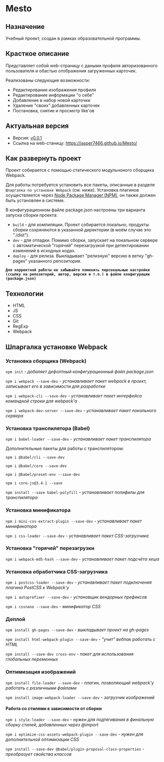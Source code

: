 # Mesto

## Назначение

Учебный проект, создан в рамках образовательной программы.

## Красткое описание

Представляет собой web-страницу с даными профиля авторизованного пользователя и обастью отображения загруженных карточек.

Реализованы следующие возможности:

 - Редактирование изображения профиля
 - Редактирование информации "о себе"
 - Добавление в набор новой карточки
 - Удаление "своих" добавленных карточек
 - Постановка, снятие и просмотр like'ов

## Актуальная версия

 - Версия: [v0.0.1](https://github.com/jasper7466/Mesto/tree/v0.0.1)
 - Ссылка на web-станицу: https://jasper7466.github.io/Mesto/

## Как развернуть проект

Проект собирается с помощью статического модульноного сборщика Webpack.

Для работы потребуется установить все пакеты, описанные в разделе `Шпаргалка по установке Webpack` (см. ниже).
Установка плагинов осуществляется через [Node Package Manager (NPM)](https://nodejs.org/en/download/), он также должен быть установлен в системе.

В конфигурационном файле package.json настроены три варианта запуска сборки проекта:

 - `build` - для компиляции. Проект собирается локально, продукты сборки сохряняются в указанной директории (в моём случае это "./dist").
 - `dev` - для отладки. Помимо сборки, запускает на локальном сервере с автоматической "горячей" перезагрузкой при детектировании изменений в исходных кодах.
 - `deploy` - для релиза. Выкладывает "релизную" версию в ветку "gh-pages" указанного репозитория.

 **`Для корректной работы не забывайте поменять персональные настройки (ссылку на репозиторий, автор, версия и т.п.) в файле конфигурации (package.json)`**

## Технологии

 - HTML
 - JS
 - CSS
 - Git
 - RegExp
 - Webpack

## Шпаргалка установке Webpack

### Установка сборщика (Webpack)

`npm init` - *добаляет дефолтный конфигурационный файл package.json*

`npm i webpack --save-dev` - *устанавливает  пакет webpack в проект, записывает его в зависимости для разработки*

`npm i webpack-cli --save-dev` - *устанавливает пакет интерфейса командной строки для webpack'а*

`npm i webpack-dev-server --save-dev` - *устанавливает пакет локального сервера*

### Установка транспилятора (Babel)

`npm i babel-loader --save-dev` - *устанавливает пакет транспилятора*

Дополнительные пакеты для работы с транспилятором:

`npm i @babel/cli --save-dev`

`npm i @babel/core --save-dev`

`npm i @babel/preset-env --save-dev`

`npm i core-js@3.4.1 --save`

`npm install --save babel-polyfill` - *устанавливает полифилы для транспилятора*

### Установка минификатора

`npm i mini-css-extract-plugin --save-dev` - *устанавливает пакет минификатора*

`npm i css-loader --save-dev` - *устанавливает пакет CSS-загрузчика*

### Установка "горячей" перезагрузки

`npm i webpack-md5-hash --save-dev` - *устанавливает пакет подсчёта хеша*

### Установка обработчика CSS-загрузчика

`npm i postcss-loader --save-dev` - *устанавливает пакет подключения плагина PostCSS к Webpack'у*

`npm i autoprefixer --save-dev` - *установщик вендорных префиксов*

`npm i cssnano --save-dev` - *минификатор CSS*

### Деплой

`npm install gh-pages --save-dev` - *выкладывает проект на gh-pages*

`npm install html-webpack-plugin --save-dev` - *"учит" вебпак работать с HTML*

`npm install --save-dev cross-env` - *пакет для использования глобальных переменных*

### Оптимизация изображений

`npm install file-loader --save-dev` - *плагин, позволяющий webpack'у работать с различными файлами*

`npm install image-webpack-loader --save-dev` - *загрузчик изображений*

#### Работа со стилями в зависимости от сборки

`npm i style-loader --save-dev` - *нужен для подтягивания в финальную сборку стилей, добавленных через @import*

`npm i optimize-css-assets-webpack-plugin --save-dev` - *нужен для дополнительной оптимизации CSS*

`npm install --save-dev @babel/plugin-proposal-class-properties` - *преобразует свойства классов*

